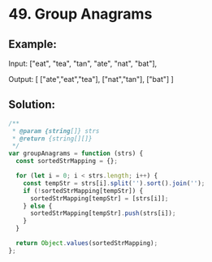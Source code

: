 # 49. Group Anagrams

## Example:

Input: ["eat", "tea", "tan", "ate", "nat", "bat"],

Output:
[
["ate","eat","tea"],
["nat","tan"],
["bat"]
]

## Solution:

```javascript
/**
 * @param {string[]} strs
 * @return {string[][]}
 */
var groupAnagrams = function (strs) {
  const sortedStrMapping = {};

  for (let i = 0; i < strs.length; i++) {
    const tempStr = strs[i].split('').sort().join('');
    if (!sortedStrMapping[tempStr]) {
      sortedStrMapping[tempStr] = [strs[i]];
    } else {
      sortedStrMapping[tempStr].push(strs[i]);
    }
  }

  return Object.values(sortedStrMapping);
};
```
